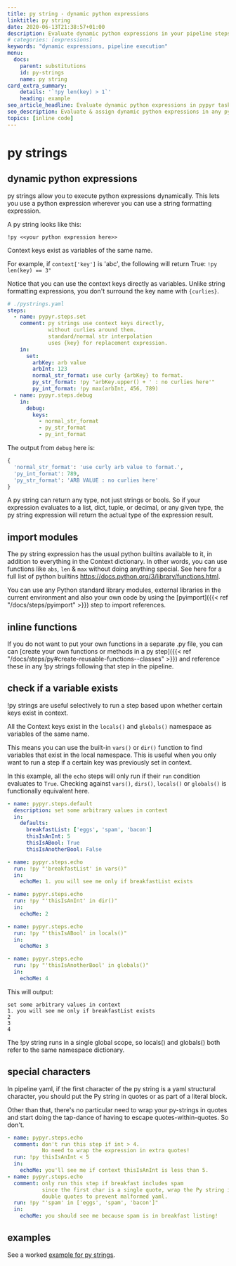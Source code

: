 ```yaml
---
title: py string - dynamic python expressions
linktitle: py string
date: 2020-06-13T21:38:57+01:00
description: Evaluate dynamic python expressions in your pipeline steps and task automation sequences.
# categories: [expressions]
keywords: "dynamic expressions, pipeline execution"
menu:
  docs:
    parent: substitutions
    id: py-strings
    name: py string
card_extra_summary:
    details: '`!py len(key) > 1`'
    heading: example
seo_article_headline: Evaluate dynamic python expressions in pypyr task-runner. 
seo_description: Evaluate & assign dynamic python expressions in any pypyr task-runner pipeline workflow.
topics: [inline code]
---
```

# py strings
## dynamic python expressions
py strings allow you to execute python expressions dynamically. This lets you 
use a python expression wherever you can use a string formatting expression.

A py string looks like this:

```text
!py <<your python expression here>>
```

Context keys exist as variables of the same name.

For example, if `context['key']` is 'abc', the following will return
True: `!py len(key) == 3"`

Notice that you can use the context keys directly as variables. Unlike
string formatting expressions, you don't surround the key name with
`{curlies}`.

```yaml
# ./pystrings.yaml
steps:
  - name: pypyr.steps.set
    comment: py strings use context keys directly, 
             without curlies around them.
             standard/normal str interpolation 
             uses {key} for replacement expression.
    in:
      set:
        arbKey: arb value
        arbInt: 123
        normal_str_format: use curly {arbKey} to format.
        py_str_format: !py "arbKey.upper() + ' : no curlies here'"
        py_int_format: !py max(arbInt, 456, 789)
  - name: pypyr.steps.debug
    in:
      debug:
        keys:
          - normal_str_format
          - py_str_format
          - py_int_format
```

The output from `debug` here is:

```python
{
  'normal_str_format': 'use curly arb value to format.',
  'py_int_format': 789,
  'py_str_format': 'ARB VALUE : no curlies here'
}
```

A py string can return any type, not just strings or bools. So if your expression
evaluates to a list, dict, tuple, or decimal, or any given type, the py string
expression will return the actual type of the expression result.

## import modules
The py string expression has the usual python builtins available to it, in
addition to everything in the Context dictionary. In other words, you can use
functions like `abs`, `len` & `max` without doing anything special. See here for
a full list of python builtins 
<https://docs.python.org/3/library/functions.html>.

You can use any Python standard library modules, external libraries in the
current environment and also your own code by using the 
[pyimport]({{< ref "/docs/steps/pyimport" >}}) step to import references.

## inline functions
If you do not want to put your own functions in a separate .py file, you can 
can 
[create your own functions or methods in a py step]({{< ref "/docs/steps/py#create-reusable-functions--classes" >}})
and reference these in any !py strings following that step in the pipeline.

## check if a variable exists
!py strings are useful selectively to run a step based upon whether certain keys
exist in context.

All the Context keys exist in the `locals()` and `globals()` namespace as
variables of the same name.

This means you can use the built-in `vars()` or `dir()` function to find
variables that exist in the local namespace. This is useful when you only want
to run a step if a certain key was previously set in context.

In this example, all the `echo` steps will only run if their `run` condition
evaluates to `True`. Checking against `vars()`, `dirs()`, `locals()` or
`globals()` is functionally equivalent here.

```yaml
- name: pypyr.steps.default
  description: set some arbitrary values in context
  in:
    defaults:
      breakfastList: ['eggs', 'spam', 'bacon']
      thisIsAnInt: 5
      thisIsABool: True
      thisIsAnotherBool: False

- name: pypyr.steps.echo
  run: !py "'breakfastList' in vars()"
  in:
    echoMe: 1. you will see me only if breakfastList exists

- name: pypyr.steps.echo
  run: !py "'thisIsAnInt' in dir()"
  in:
    echoMe: 2

- name: pypyr.steps.echo
  run: !py "'thisIsABool' in locals()"
  in:
    echoMe: 3

- name: pypyr.steps.echo
  run: !py "'thisIsAnotherBool' in globals()"
  in:
    echoMe: 4
```

This will output:

```text
set some arbitrary values in context
1. you will see me only if breakfastList exists
2
3
4
```

The !py string runs in a single global scope, so locals() and globals() both 
refer to the same namespace dictionary. 

## special characters
In pipeline yaml, if the first character of the py string is a yaml
structural character, you should put the Py string in quotes or as part
of a literal block.

Other than that, there's no particular need to wrap your py-strings in quotes 
and start doing the tap-dance of having to escape quotes-within-quotes. So 
don't.

```yaml
- name: pypyr.steps.echo
  comment: don't run this step if int > 4.
           No need to wrap the expression in extra quotes!
  run: !py thisIsAnInt < 5
  in:
    echoMe: you'll see me if context thisIsAnInt is less than 5.
- name: pypyr.steps.echo
  comment: only run this step if breakfast includes spam
           since the first char is a single quote, wrap the Py string in
           double quotes to prevent malformed yaml.
  run: !py "'spam' in ['eggs', 'spam', 'bacon']"
  in:
    echoMe: you should see me because spam is in breakfast listing!
```

## examples
See a worked [example for py strings](https://github.com/pypyr/pypyr-example/tree/master/pipelines/pystrings.yaml).